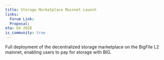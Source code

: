 ```yaml
---
title: Storage Marketplace Mainnet Launch
links:
  Forum Link: 
  Proposal: 
eta: Q4 2026
is_community: true
---
```


Full deployment of the decentralized storage marketplace on the BigFile L2 mainnet, enabling users to pay for storage with BIG.
